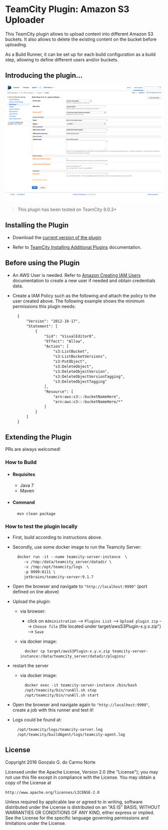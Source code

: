 # TeamCity Plugin: Amazon S3 Uploader

This TeamCity plugin allows to upload content into different Amazon S3 buckets. It also allows to delete the existing content on the bucket before uploading.

As a Build Runner, it can be set up for each build configuration as a build step, allowing to define different users and/or buckets.

## Introducing the plugin...

![Amazon S3 Uploader Preview](docs/plugin_preview.png)

> This plugin has been tested on TeamCity 9.0.3+


## Installing the Plugin

- Download the [current version of the plugin](https://drive.google.com/open?id=0BxGdXmEjPnyPa2thM3FCdUh0SmM)

- Refer to [TeamCity Installing Additional Plugins](https://confluence.jetbrains.com/display/TCD9/Installing+Additional+Plugins) documentation.

## Before using the Plugin

- An AWS User is needed. Refer to [Amazon Creating IAM Users](http://docs.aws.amazon.com/IAM/latest/UserGuide/id_users_create.html#id_users_create_console) documentation to create a new user if needed and obtain credentials data.

- Create a IAM Policy such as the following and attach the policy to the user created above. The following example shows the minimum permissions this plugin needs:

        {
            "Version": "2012-10-17",
            "Statement": [
                {
                    "Sid": "VisualEditor0",
                    "Effect": "Allow",
                    "Action": [
                        "s3:ListBucket",
                        "s3:ListBucketVersions",
                        "s3:PutObject",
                        "s3:DeleteObject",
                        "s3:DeleteObjectVersion",
                        "s3:DeleteObjectVersionTagging",
                        "s3:DeleteObjectTagging"
                    ],
                    "Resource": [
                        "arn:aws:s3:::bucketNameHere",
                        "arn:aws:s3:::bucketNameHere/*"
                    ]
                }
            ]
        }


## Extending the Plugin

PRs are always welcomed!

### How to Build

- #### Requisites
  - Java 7
  - Maven

- #### Command

        mvn clean package

### How to test the plugin locally

- First, build according to instructions above.
- Secondly, use some docker image to run the Teamcity Server:

        docker run -it --name teamcity-server-instance  \
           -v /tmp:/data/teamcity_server/datadir \
           -v /tmp:/opt/teamcity/logs  \
           -p 9999:8111 \
           jetbrains/teamcity-server:9.1.7

- Open the browser and navigate to `"http://localhost:9999"` (port defined on line above)
- Upload the plugin:
    - via browser:
        - click on `Administration` --> `Plugins List` --> `Upload plugin zip` --> `Choose file` (file located under target/awsS3Plugin-x.y.x.zip") --> `Save`
    - via docker image:

            docker cp target/awsS3Plugin-x.y.x.zip teamcity-server-instance:/data/teamcity_server/datadir/plugins/
- restart the server
    - via docker image:

            docker exec -it teamcity-server-instance /bin/bash
            /opt/teamcity/bin/runAll.sh stop
            /opt/teamcity/bin/runAll.sh start

- Open the browser and navigate again to `"http://localhost:9999"`, create a job with this runner and test it!

- Logs could be found at:

        /opt/teamcity/logs/teamcity-server.log
        /opt/teamcity/buildAgent/logs/teamcity-agent.log

## License

Copyright 2016 Gonzalo G. do Carmo Norte

Licensed under the Apache License, Version 2.0 (the "License");
you may not use this file except in compliance with the License.
You may obtain a copy of the License at

    http://www.apache.org/licenses/LICENSE-2.0

Unless required by applicable law or agreed to in writing, software
distributed under the License is distributed on an "AS IS" BASIS,
WITHOUT WARRANTIES OR CONDITIONS OF ANY KIND, either express or implied.
See the License for the specific language governing permissions and
limitations under the License.